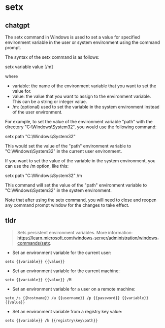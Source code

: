 # setx 
## chatgpt 
The setx command in Windows is used to set a value for specified environment variable in the user or system environment using the command prompt. 

The syntax of the setx command is as follows:

setx variable value [/m]

where
- variable: the name of the environment variable that you want to set the value for.
- value: the value that you want to assign to the environment variable. This can be a string or integer value.
- /m: (optional) used to set the variable in the system environment instead of the user environment.

For example, to set the value of the environment variable "path" with the directory "C:\Windows\System32", you would use the following command:

setx path "C:\Windows\System32" 

This would set the value of the "path" environment variable to "C:\Windows\System32" in the current user environment.

If you want to set the value of the variable in the system environment, you can use the /m option, like this:

setx path "C:\Windows\System32" /m

This command will set the value of the "path" environment variable to "C:\Windows\System32" in the system environment. 

Note that after using the setx command, you will need to close and reopen any command prompt window for the changes to take effect. 

## tldr 
 
> Sets persistent environment variables.
> More information: <https://learn.microsoft.com/windows-server/administration/windows-commands/setx>.

- Set an environment variable for the current user:

`setx {{variable}} {{value}}`

- Set an environment variable for the current machine:

`setx {{variable}} {{value}} /M`

- Set an environment variable for a user on a remote machine:

`setx /s {{hostname}} /u {{username}} /p {{password}} {{variable}} {{value}}`

- Set an environment variable from a registry key value:

`setx {{variable}} /k {{registry\key\path}}`
